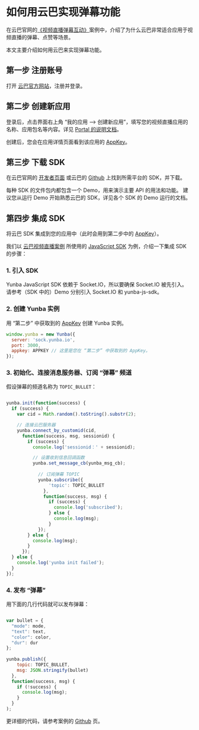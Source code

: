 # 如何用云巴实现弹幕功能

在云巴官网的[《视频直播弹幕互动》][1]案例中，介绍了为什么云巴非常适合应用于视频直播的弹幕、点赞等场景。

本文主要介绍如何用云巴来实现弹幕功能。


## 第一步 注册账号

打开 [云巴官方网站][8]，注册并登录。

## 第二步 创建新应用

登录后，点击界面右上角 “我的应用 --> 创建新应用”，填写您的视频直播应用的名称、应用包名等内容。详见 [Portal 的说明文档][4]。

创建后，您会在应用详情页面看到该应用的 [AppKey][3]。

## 第三步 下载 SDK

在云巴官网的 [开发者页面][2] 或云巴的 [Github][7] 上找到所需平台的 SDK，并下载。

每种 SDK 的文件包内都包含一个 Demo，用来演示主要 API 的用法和功能。
建议您从运行 Demo 开始熟悉云巴的 SDK，详见各个 SDK 的 Demo 运行的文档。

## 第四步 集成 SDK

将云巴 SDK 集成到您的应用中（此时会用到第二步中的 [AppKey][3]）。

我们以 [云巴视频直播案例][5] 所使用的 [JavaScript SDK][6] 为例，介绍一下集成 SDK 的步骤：

### 1. 引入 SDK

Yunba JavaScript SDK 依赖于 Socket.IO，所以要确保 Socket.IO 被先引入。 
请参考（SDK 中的）Demo 分别引入 Socket.IO 和 yunba-js-sdk。

### 2. 创建 Yunba 实例

用 “第二步” 中获取到的 [AppKey][3] 创建 Yunba 实例。

```javascript
window.yunba = new Yunba({
  server: 'sock.yunba.io',
  port: 3000,
  appkey: APPKEY // 这里是您在 “第二步” 中获取到的 AppKey。
});
```

### 3. 初始化、连接消息服务器、订阅 “弹幕” 频道

假设弹幕的频道名称为 `TOPIC_BULLET`：

```javascript

yunba.init(function(success) {
  if (success) {
    var cid = Math.random().toString().substr(2);

    // 连接云巴服务器
    yunba.connect_by_customid(cid,
      function(success, msg, sessionid) {
        if (success) {
          console.log('sessionid：' + sessionid);

          // 设置收到信息回调函数
          yunba.set_message_cb(yunba_msg_cb);
      
            // 订阅弹幕 TOPIC
            yunba.subscribe({
                'topic': TOPIC_BULLET
              },
              function(success, msg) {
                if (success) {
                  console.log('subscribed');
                } else {
                  console.log(msg);
                }
            });
        } else {
          console.log(msg);
        }
      });
  } else {
    console.log('yunba init failed');
  }
});
```

### 4. 发布 “弹幕”

用下面的几行代码就可以发布弹幕：

```javascript

var bullet = {
  "mode": mode,
  "text": text,
  "color": color,
  "dur": dur
};
  
yunba.publish({
    topic: TOPIC_BULLET,
    msg: JSON.stringify(bullet)
  },
  function(success, msg) {
    if (!success) {
      console.log(msg);
    }
  }
);

```

更详细的代码，请参考案例的 [Github][5] 页。

[1]: http://yunba.io/usercases/livevideo/
[2]: http://yunba.io/developers/
[3]: product_kb_app_key.md
[4]: product_kb_portal.md
[5]: https://github.com/yunbademo/yunba-live-video
[6]: https://github.com/yunba/yunba-javascript-sdk
[7]: https://github.com/yunba
[8]: http://yunba.io

